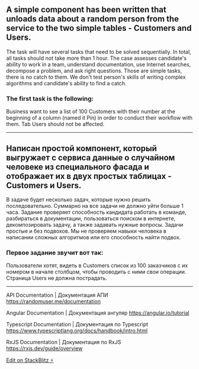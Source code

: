 ## A simple component has been written that unloads data about a random person from the service to the two simple tables - Customers and Users.

The task will have several tasks that need to be solved sequentially. In total, all tasks should not take more than 1 hour.
The case assesses candidate's ability to work in a team, understand documentation, use Internet searches, decompose a problem, and ask right questions.
Those are simple tasks, there is no catch to them. We don't test person's skills of writing complex algorithms and candidate's ability to find a catch.

### The first task is the following:

Business want to see a list of 100 Customers with their number at the beginning of a column (named it Pin) in order to conduct their workflow with them.
Tab Users should not be affected.

---

## Написан простой компонент, который выгружает с сервиса данные о случайном человеке из специального фасада и отображает их в двух простых таблицах - Customers и Users.

В задаче будет несколько задач, которые нужно решить последовательно. Суммарно на все задачи не должно уйти больше 1 часа.
Задание проверяет способность кандидата работать в команде, разбираться в документации, пользоваться поиском в интернете, декомпозировать задачу, а также задавать нужные вопросы.
Задачи простые и без подвохов. Мы не проверяем навыки человека в написании сложных алгоритмов или его способность найти подвох.

### Первое задание звучит вот так:

Пользователи хотят, видеть в Customers список из 100 заказчиков с их номером в начале столбцом, чтобы проводить с ними свои операции.
Страница Users не должна пострадать.

---

API Documentation | Документация АПИ
https://randomuser.me/documentation

Angular Documentation | Документация ангуляр
https://angular.io/tutorial

Typescript Documentation | Документация по Typescript
https://www.typescriptlang.org/docs/handbook/intro.html

RxJS Documentation | Документация по RxJS
https://rxjs.dev/guide/overview

[Edit on StackBlitz ⚡️](https://stackblitz.com/edit/2022-angular-bss-rxjs-gtph19?file=README.md)
